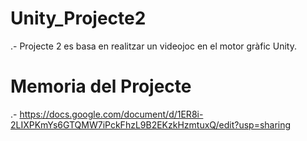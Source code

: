 # Unity_Projecte2

  .- Projecte 2 es basa en realitzar un videojoc en el motor gràfic Unity.

# Memoria del Projecte

  .- https://docs.google.com/document/d/1ER8i-2LIXPKmYs6GTQMW7iPckFhzL9B2EKzkHzmtuxQ/edit?usp=sharing
